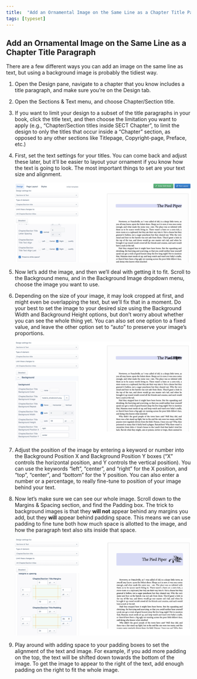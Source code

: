 ```yaml
---
title:  "Add an Ornamental Image on the Same Line as a Chapter Title Paragraph"
tags: [typeset]
---
```


<section data-type="chapter" class="hsecchapter" data-hederis-type="hsecchapter" id="chapter-ornament-inline" data-pi-attrs="id: chapter-ornament-inline; data-tags: typeset;" role="doc-chapter" data-tags="typeset" data-author-name=" " data-book-title=" " title="Add an Ornamental Image on the Same Line as a Chapter Title Paragraph"><h1 data-hederis-type="hblkchaptitle" class="hblkchaptitle" id="pSEv57tdD">Add an Ornamental Image on the Same Line as a Chapter Title Paragraph</h1><p class="hblkp" data-hederis-type="hblkp" id="pPm5OXak2">There are a few different ways you can add an image on the same line as text, but using a background image is probably the tidiest way.</p><ol class="hwprnumlist" data-hederis-type="hwprnumlist" id="p2GgH5xza"><li class="hblkoli" data-hederis-type="hblkoli" id="liDwIcf42O"><p class="hblkoli" data-hederis-type="hblklip" id="pSo3VnjUL">Open the Design pane, navigate to a chapter that you know includes a title paragraph, and make sure you&#8217;re on the Design tab.</p></li><li class="hblkoli" data-hederis-type="hblkoli" id="liKEDmB5zK"><p class="hblkoli" data-hederis-type="hblklip" id="pL6UL2E27">Open the Sections &amp; Text menu, and choose Chapter/Section title.</p></li><li class="hblkoli" data-hederis-type="hblkoli" id="lifybXxQk1"><p class="hblkoli" data-hederis-type="hblklip" id="pCcWQzdZ4">If you want to limit your design to a subset of the title paragraphs in your book, click the title text, and then choose the limitation you want to apply (e.g., &#8220;Chapter/Section titles inside SECT Chapter&#8221;, to limit the design to only the titles that occur inside a &#8220;Chapter&#8221; section, as opposed to any other sections like Titlepage, Copyright-page, Preface, etc.)</p></li><li class="hblkoli" data-hederis-type="hblkoli" id="likIk5wuRk"><p class="hblkoli" data-hederis-type="hblklip" id="pS2DffwbW">First, set the text settings for your titles. You can come back and adjust these later, but it&#8217;ll be easier to layout your ornament if you know how the text is going to look. The most important things to set are your text size and alignment.</p><img data-hederis-type="hblkimg" class="hblkimg" id="pKrt4P8R9" src="/images/chapter_ornament_basics.png" data-img-src="chapter_ornament_basics.png"/></li><li class="hblkoli" data-hederis-type="hblkoli" id="liIu10AWsi"><p class="hblkoli" data-hederis-type="hblklip" id="pQnwP9Kwq">Now let&#8217;s add the image, and then we&#8217;ll deal with getting it to fit. Scroll to the Background menu, and in the Background Image dropdown menu, choose the image you want to use.</p></li><li class="hblkoli" data-hederis-type="hblkoli" id="li5Bu34d1U"><p class="hblkoli" data-hederis-type="hblklip" id="pqXibEtzo">Depending on the size of your image, it may look cropped at first, and might even be overlapping the text, but we&#8217;ll fix that in a moment. Do your best to set the image to your desired size using the Background Width and Background Height options, but don&#8217;t worry about whether you can see the whole thing yet. You can also set one option to a fixed value, and leave the other option set to &#8220;auto&#8221; to preserve your image&#8217;s proportions.</p><img data-hederis-type="hblkimg" class="hblkimg" id="phGb3x6Xs" src="/images/chapter_ornament_0.png" data-img-src="chapter_ornament_0.png"/></li><li class="hblkoli" data-hederis-type="hblkoli" id="litZ3UB6Yz"><p class="hblkoli" data-hederis-type="hblklip" id="pouEVGCXU">Adjust the position of the image by entering a keyword or number into the Background Position X and Background Position Y boxes (&#8220;X&#8221; controls the horizontal position, and Y controls the vertical position). You can use the keywords &#8220;left&#8221;, &#8220;center&#8221;, and &#8220;right&#8221; for the X position, and &#8220;top&#8221;, &#8220;center&#8221;, and &#8220;bottom&#8221; for the Y position. You can also enter a number or a percentage, to really fine-tune to position of your image behind your text.</p></li><li class="hblkoli" data-hederis-type="hblkoli" id="liqXzrGaV5"><p class="hblkoli" data-hederis-type="hblklip" id="pc7kGW3U2">Now let&#8217;s make sure we can see our whole image. Scroll down to the Margins &amp; Spacing section, and find the Padding box. The trick to background images is that they <strong class="hspanstrong" data-hederis-type="hspanstrong" id="pwATiHwD3">will not</strong> appear behind any margins you add, but they <strong class="hspanstrong" data-hederis-type="hspanstrong" id="pxPncPRlB">will</strong> appear behind padding space. This means we can use padding to fine tune both how much space is allotted to the image, and how the paragraph text also sits inside that space.</p><img data-hederis-type="hblkimg" class="hblkimg" id="ps1Nhu54t" src="/images/chapter_ornament_done.png" data-img-src="chapter_ornament_done.png"/></li><li class="hblkoli" data-hederis-type="hblkoli" id="li2S6MYQJe"><p class="hblkoli" data-hederis-type="hblklip" id="puV1OU6P0">Play around with adding space to your padding boxes to set the alignment of the text and image. For example, if you add more padding on the top, the text will be shifted down towards the bottom of the image. To get the image to appear to the right of the text, add enough padding on the right to fit the whole image.</p></li></ol></section>

